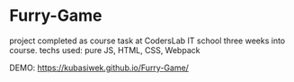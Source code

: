 # Furry-Game


project completed as course task at CodersLab IT school three weeks into course.
techs used: pure JS, HTML, CSS, Webpack  

DEMO: https://kubasiwek.github.io/Furry-Game/
